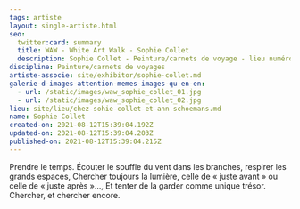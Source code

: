 ```yaml
---
tags: artiste
layout: single-artiste.html
seo:
  twitter:card: summary
  title: WAW - White Art Walk - Sophie Collet
  description: Sophie Collet - Peinture/carnets de voyage - lieu numéro 5
discipline: Peinture/carnets de voyages
artiste-associe: site/exhibitor/sophie-collet.md
galerie-d-images-attention-memes-images-qu-en-en:
  - url: /static/images/waw_sophie_collet_01.jpg
  - url: /static/images/waw_sophie_collet_02.jpg
lieu: site/lieu/chez-sohie-collet-et-ann-schoemans.md
name: Sophie Collet
created-on: 2021-08-12T15:39:04.192Z
updated-on: 2021-08-12T15:39:04.203Z
published-on: 2021-08-12T15:39:04.215Z
---
```

Prendre le temps.
Écouter le souffle du vent dans les branches, respirer les grands espaces,
Chercher toujours la lumière, celle de « juste avant » ou celle de « juste après »...,
Et tenter de la garder comme unique trésor.
Chercher, et chercher encore.